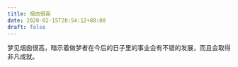 ```yaml
---
title: 烟囱很高
date: 2020-02-15T20:54:12+08:00
draft: false
---
```


梦见烟囱很高，暗示着做梦者在今后的日子里的事业会有不错的发展，而且会取得非凡成就。
